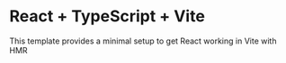 # React + TypeScript + Vite

This template provides a minimal setup to get React working in Vite with HMR
